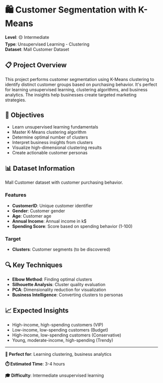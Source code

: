 # 🛍️ Customer Segmentation with K-Means

**Level**: 🟡 Intermediate  
**Type**: Unsupervised Learning - Clustering  
**Dataset**: Mall Customer Dataset

## 📋 Project Overview

This project performs customer segmentation using K-Means clustering to identify distinct customer groups based on purchasing behavior. It's perfect for learning unsupervised learning, clustering algorithms, and business analytics. The insights help businesses create targeted marketing strategies.

## 🎯 Objectives

- Learn unsupervised learning fundamentals
- Master K-Means clustering algorithm
- Determine optimal number of clusters
- Interpret business insights from clusters
- Visualize high-dimensional clustering results
- Create actionable customer personas

## 📊 Dataset Information

Mall Customer dataset with customer purchasing behavior.

### Features
- **CustomerID**: Unique customer identifier
- **Gender**: Customer gender
- **Age**: Customer age
- **Annual Income**: Annual income in k$
- **Spending Score**: Score based on spending behavior (1-100)

### Target
- **Clusters**: Customer segments (to be discovered)

## 🔍 Key Techniques

- **Elbow Method**: Finding optimal clusters
- **Silhouette Analysis**: Cluster quality evaluation
- **PCA**: Dimensionality reduction for visualization
- **Business Intelligence**: Converting clusters to personas

## 📈 Expected Insights

- High-income, high-spending customers (VIP)
- Low-income, low-spending customers (Budget)
- High-income, low-spending customers (Conservative)
- Young, moderate-income, high-spending (Trendy)

---

**🎯 Perfect for**: Learning clustering, business analytics

**⏱️ Estimated Time**: 3-4 hours

**🎓 Difficulty**: Intermediate unsupervised learning
